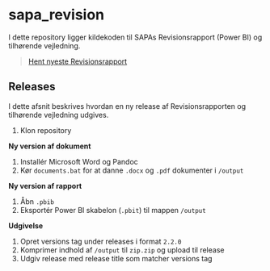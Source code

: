 # sapa_revision


I dette repository ligger kildekoden til SAPAs Revisionsrapport (Power BI) og tilhørende vejledning.

> [Hent nyeste Revisionsrapport](https://github.com/kombit/sapa_revision/releases/latest/download/zip.zip)

## Releases

I dette afsnit beskrives hvordan en ny release af Revisionsrapporten og tilhørende vejledning udgives.

1. Klon repository

__Ny version af dokument__

1. Installér Microsoft Word og Pandoc
2. Kør `documents.bat` for at danne `.docx` og `.pdf` dokumenter i `/output`

__Ny version af rapport__

1. Åbn `.pbib`
2. Eksportér Power BI skabelon (`.pbit`) til mappen `/output`

__Udgivelse__

1. Opret versions tag under releases i format `2.2.0`
2. Komprimer indhold af `/output` til `zip.zip` og upload til release
3. Udgiv release med release title som matcher versions tag
